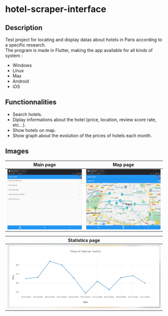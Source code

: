 # hotel-scraper-interface

## Description

Test project for locating and display datas about hotels in Paris according to a specific research.  
The program is made in Flutter, making the app available for all kinds of system :

- Windows
- Linux
- Max
- Android
- iOS

## Functionnalities

- Search hotels.
- Diplay informations about the hotel (price, location, review score rate, etc...).
- Show hotels on map.
- Show graph about the evolution of the prices of hotels each month.

## Images

| Main page | Map page |
| --- | --- |
| ![Image1](Readme_files/image1.png) | ![Image2](Readme_files/image2.png) |

| Statistics page |
| --- |
| ![Image3](Readme_files/image3.png) |